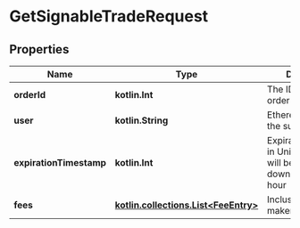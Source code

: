 
# GetSignableTradeRequest

## Properties
Name | Type | Description | Notes
------------ | ------------- | ------------- | -------------
**orderId** | **kotlin.Int** | The ID of the maker order involved | 
**user** | **kotlin.String** | Ethereum address of the submitting user | 
**expirationTimestamp** | **kotlin.Int** | ExpirationTimestamp in Unix time. Note: will be rounded down to the nearest hour |  [optional]
**fees** | [**kotlin.collections.List&lt;FeeEntry&gt;**](FeeEntry.md) | Inclusion of either maker or taker fees |  [optional]



